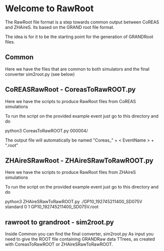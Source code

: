 # Welcome to RawRoot
The RawRoot file format is a step towards common output between CoREAS and ZHAireS. Its based on the GRAND root file format.

The idea is for it to be the starting point for the generation of GRANDRoot files.

## Common
Here we have the files that are common to both simulators and the final converter sim2root.py (see below)

## CoREASRawRoot - CoreasToRawROOT.py
Here we have the scripts to produce RawRoot files from CoREAS simulations

To run the script on the provided example event just go to this directory and do

python3 CoreasToRawROOT.py 000004/

The output file will automatically be named "Coreas_" + < EventName > + ".root"

## ZHAireSRawRoot - ZHAireSRawToRawROOT.py
Here we have the scripts to produce RawRoot files from ZHAireS simulations

To run the script on the provided example event just go to this directory and do

python3 ZHAireSRawToRawROOT.py ./GP10_192745211400_SD075V standard 0 1  GP10_192745211400_SD075V.root

## rawroot to grandroot - sim2root.py
Inside Common you can find the final converter, sim2root.py
As input you need to give the ROOT file containing GRANDRaw data TTrees, as created with CoreasToRawROOT or ZHAireSRawToRawROOT.
